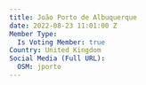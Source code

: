 ```yaml
---
title: João Porto de Albuquerque
date: 2022-08-23 11:01:00 Z
Member Type:
  Is Voting Member: true
Country: United Kingdom
Social Media (Full URL):
  OSM: jporto
---
```



